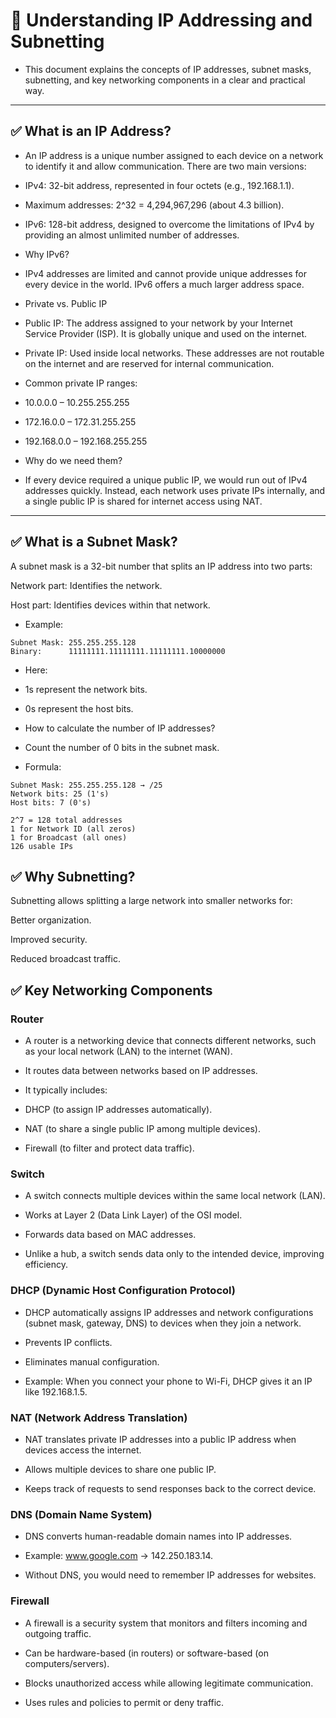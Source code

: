 # 📘 Understanding IP Addressing and Subnetting

- This document explains the concepts of IP addresses, subnet masks, subnetting, and key networking components in a clear and practical way.

----

## ✅ What is an IP Address?

- An IP address is a unique number assigned to each device on a network to identify it and allow communication. There are two main versions:

- IPv4: 32-bit address, represented in four octets (e.g., 192.168.1.1).

- Maximum addresses: 2^32 = 4,294,967,296 (about 4.3 billion).

- IPv6: 128-bit address, designed to overcome the limitations of IPv4 by providing an almost unlimited number of addresses.

 - Why IPv6?

- IPv4 addresses are limited and cannot provide unique addresses for every device in the world. IPv6 offers a much larger address space.

 - Private vs. Public IP

- Public IP: The address assigned to your network by your Internet Service Provider (ISP). It is globally unique and used on the internet.

- Private IP: Used inside local networks. These addresses are not routable on the internet and are reserved for internal communication.

- Common private IP ranges:

- 10.0.0.0 – 10.255.255.255

- 172.16.0.0 – 172.31.255.255

- 192.168.0.0 – 192.168.255.255

- Why do we need them?
- If every device required a unique public IP, we would run out of IPv4 addresses quickly. Instead, each network uses private IPs internally, and a single public IP is shared for internet access using NAT.

----

## ✅ What is a Subnet Mask?

A subnet mask is a 32-bit number that splits an IP address into two parts:

Network part: Identifies the network.

Host part: Identifies devices within that network.

- Example:
``` IP Address:  192.168.1.10
Subnet Mask: 255.255.255.128
Binary:      11111111.11111111.11111111.10000000
```

 - Here:

- 1s represent the network bits.

- 0s represent the host bits.

- How to calculate the number of IP addresses?

- Count the number of 0 bits in the subnet mask.
- Formula:
```
Subnet Mask: 255.255.255.128 → /25
Network bits: 25 (1's)
Host bits: 7 (0's)

2^7 = 128 total addresses
1 for Network ID (all zeros)
1 for Broadcast (all ones)
126 usable IPs
```

## ✅ Why Subnetting?

Subnetting allows splitting a large network into smaller networks for:

Better organization.

Improved security.

Reduced broadcast traffic.

## ✅ Key Networking Components
### Router

- A router is a networking device that connects different networks, such as your local network (LAN) to the internet (WAN).

- It routes data between networks based on IP addresses.

- It typically includes:

- DHCP (to assign IP addresses automatically).

- NAT (to share a single public IP among multiple devices).

- Firewall (to filter and protect data traffic).

### Switch

- A switch connects multiple devices within the same local network (LAN).

- Works at Layer 2 (Data Link Layer) of the OSI model.

- Forwards data based on MAC addresses.

- Unlike a hub, a switch sends data only to the intended device, improving efficiency.

### DHCP (Dynamic Host Configuration Protocol)

- DHCP automatically assigns IP addresses and network configurations (subnet mask, gateway, DNS) to devices when they join a network.

- Prevents IP conflicts.

- Eliminates manual configuration.

- Example: When you connect your phone to Wi-Fi, DHCP gives it an IP like 192.168.1.5.

### NAT (Network Address Translation)

- NAT translates private IP addresses into a public IP address when devices access the internet.

- Allows multiple devices to share one public IP.

- Keeps track of requests to send responses back to the correct device.

### DNS (Domain Name System)

- DNS converts human-readable domain names into IP addresses.

- Example: www.google.com → 142.250.183.14.

- Without DNS, you would need to remember IP addresses for websites.

### Firewall

- A firewall is a security system that monitors and filters incoming and outgoing traffic.

- Can be hardware-based (in routers) or software-based (on computers/servers).

- Blocks unauthorized access while allowing legitimate communication.

- Uses rules and policies to permit or deny traffic.
